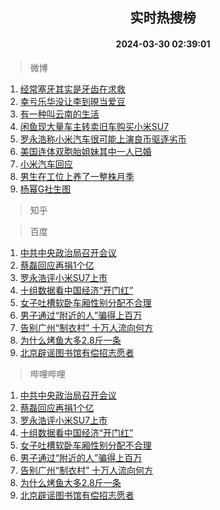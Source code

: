 <div align="center"><h2>实时热搜榜</h2><h4>2024-03-30 02:39:01</h4></div>

> 微博  

1. [经常塞牙其实是牙齿在求救](https://s.weibo.com/weibo?q=%23%E7%BB%8F%E5%B8%B8%E5%A1%9E%E7%89%99%E5%85%B6%E5%AE%9E%E6%98%AF%E7%89%99%E9%BD%BF%E5%9C%A8%E6%B1%82%E6%95%91%23&t=31&band_rank=1&Refer=top)<br />
2. [幸亏乐华没让李到晛当爱豆](https://s.weibo.com/weibo?q=%23%E5%B9%B8%E4%BA%8F%E4%B9%90%E5%8D%8E%E6%B2%A1%E8%AE%A9%E6%9D%8E%E5%88%B0%E6%99%9B%E5%BD%93%E7%88%B1%E8%B1%86%23&t=31&band_rank=2&Refer=top)<br />
3. [有一种叫云南的生活](https://s.weibo.com/weibo?q=%23%E6%9C%89%E4%B8%80%E7%A7%8D%E5%8F%AB%E4%BA%91%E5%8D%97%E7%9A%84%E7%94%9F%E6%B4%BB%23&t=31&band_rank=3&Refer=top)<br />
4. [闲鱼现大量车主转卖旧车购买小米SU7](https://s.weibo.com/weibo?q=%23%E9%97%B2%E9%B1%BC%E7%8E%B0%E5%A4%A7%E9%87%8F%E8%BD%A6%E4%B8%BB%E8%BD%AC%E5%8D%96%E6%97%A7%E8%BD%A6%E8%B4%AD%E4%B9%B0%E5%B0%8F%E7%B1%B3SU7%23&t=31&band_rank=4&Refer=top)<br />
5. [罗永浩称小米汽车很可能上演良币驱逐劣币](https://s.weibo.com/weibo?q=%23%E7%BD%97%E6%B0%B8%E6%B5%A9%E7%A7%B0%E5%B0%8F%E7%B1%B3%E6%B1%BD%E8%BD%A6%E5%BE%88%E5%8F%AF%E8%83%BD%E4%B8%8A%E6%BC%94%E8%89%AF%E5%B8%81%E9%A9%B1%E9%80%90%E5%8A%A3%E5%B8%81%23&t=31&band_rank=5&Refer=top)<br />
6. [美国连体双胞胎姐妹其中一人已婚](https://s.weibo.com/weibo?q=%23%E7%BE%8E%E5%9B%BD%E8%BF%9E%E4%BD%93%E5%8F%8C%E8%83%9E%E8%83%8E%E5%A7%90%E5%A6%B9%E5%85%B6%E4%B8%AD%E4%B8%80%E4%BA%BA%E5%B7%B2%E5%A9%9A%23&t=31&band_rank=6&Refer=top)<br />
7. [小米汽车回应](https://s.weibo.com/weibo?q=%23%E5%B0%8F%E7%B1%B3%E6%B1%BD%E8%BD%A6%E5%9B%9E%E5%BA%94%23&t=31&band_rank=7&Refer=top)<br />
8. [男生在工位上养了一整株月季](https://s.weibo.com/weibo?q=%23%E7%94%B7%E7%94%9F%E5%9C%A8%E5%B7%A5%E4%BD%8D%E4%B8%8A%E5%85%BB%E4%BA%86%E4%B8%80%E6%95%B4%E6%A0%AA%E6%9C%88%E5%AD%A3%23&t=31&band_rank=8&Refer=top)<br />
9. [杨幂G社生图](https://s.weibo.com/weibo?q=%E6%9D%A8%E5%B9%82G%E7%A4%BE%E7%94%9F%E5%9B%BE&t=31&band_rank=9&Refer=top)<br />

> 知乎  


> 百度  

1. [中共中央政治局召开会议](https://www.baidu.com/s?wd=%E4%B8%AD%E5%85%B1%E4%B8%AD%E5%A4%AE%E6%94%BF%E6%B2%BB%E5%B1%80%E5%8F%AC%E5%BC%80%E4%BC%9A%E8%AE%AE&sa=fyb_news&rsv_dl=fyb_news)<br />
2. [蔡磊回应再捐1个亿](https://www.baidu.com/s?wd=%E8%94%A1%E7%A3%8A%E5%9B%9E%E5%BA%94%E5%86%8D%E6%8D%901%E4%B8%AA%E4%BA%BF&sa=fyb_news&rsv_dl=fyb_news)<br />
3. [罗永浩评小米SU7上市](https://www.baidu.com/s?wd=%E7%BD%97%E6%B0%B8%E6%B5%A9%E8%AF%84%E5%B0%8F%E7%B1%B3SU7%E4%B8%8A%E5%B8%82&sa=fyb_news&rsv_dl=fyb_news)<br />
4. [十组数据看中国经济“开门红”](https://www.baidu.com/s?wd=%E5%8D%81%E7%BB%84%E6%95%B0%E6%8D%AE%E7%9C%8B%E4%B8%AD%E5%9B%BD%E7%BB%8F%E6%B5%8E%E2%80%9C%E5%BC%80%E9%97%A8%E7%BA%A2%E2%80%9D&sa=fyb_news&rsv_dl=fyb_news)<br />
5. [女子吐槽软卧车厢性别分配不合理](https://www.baidu.com/s?wd=%E5%A5%B3%E5%AD%90%E5%90%90%E6%A7%BD%E8%BD%AF%E5%8D%A7%E8%BD%A6%E5%8E%A2%E6%80%A7%E5%88%AB%E5%88%86%E9%85%8D%E4%B8%8D%E5%90%88%E7%90%86&sa=fyb_news&rsv_dl=fyb_news)<br />
6. [男子通过“附近的人”骗得上百万](https://www.baidu.com/s?wd=%E7%94%B7%E5%AD%90%E9%80%9A%E8%BF%87%E2%80%9C%E9%99%84%E8%BF%91%E7%9A%84%E4%BA%BA%E2%80%9D%E9%AA%97%E5%BE%97%E4%B8%8A%E7%99%BE%E4%B8%87&sa=fyb_news&rsv_dl=fyb_news)<br />
7. [告别广州“制衣村” 十万人流向何方](https://www.baidu.com/s?wd=%E5%91%8A%E5%88%AB%E5%B9%BF%E5%B7%9E%E2%80%9C%E5%88%B6%E8%A1%A3%E6%9D%91%E2%80%9D+%E5%8D%81%E4%B8%87%E4%BA%BA%E6%B5%81%E5%90%91%E4%BD%95%E6%96%B9&sa=fyb_news&rsv_dl=fyb_news)<br />
8. [为什么烤鱼大多2.8斤一条](https://www.baidu.com/s?wd=%E4%B8%BA%E4%BB%80%E4%B9%88%E7%83%A4%E9%B1%BC%E5%A4%A7%E5%A4%9A2.8%E6%96%A4%E4%B8%80%E6%9D%A1&sa=fyb_news&rsv_dl=fyb_news)<br />
9. [北京辟谣图书馆有偿招志愿者](https://www.baidu.com/s?wd=%E5%8C%97%E4%BA%AC%E8%BE%9F%E8%B0%A3%E5%9B%BE%E4%B9%A6%E9%A6%86%E6%9C%89%E5%81%BF%E6%8B%9B%E5%BF%97%E6%84%BF%E8%80%85&sa=fyb_news&rsv_dl=fyb_news)<br />

> 哔哩哔哩  

1. [中共中央政治局召开会议](https://www.baidu.com/s?wd=%E4%B8%AD%E5%85%B1%E4%B8%AD%E5%A4%AE%E6%94%BF%E6%B2%BB%E5%B1%80%E5%8F%AC%E5%BC%80%E4%BC%9A%E8%AE%AE&sa=fyb_news&rsv_dl=fyb_news)<br />
2. [蔡磊回应再捐1个亿](https://www.baidu.com/s?wd=%E8%94%A1%E7%A3%8A%E5%9B%9E%E5%BA%94%E5%86%8D%E6%8D%901%E4%B8%AA%E4%BA%BF&sa=fyb_news&rsv_dl=fyb_news)<br />
3. [罗永浩评小米SU7上市](https://www.baidu.com/s?wd=%E7%BD%97%E6%B0%B8%E6%B5%A9%E8%AF%84%E5%B0%8F%E7%B1%B3SU7%E4%B8%8A%E5%B8%82&sa=fyb_news&rsv_dl=fyb_news)<br />
4. [十组数据看中国经济“开门红”](https://www.baidu.com/s?wd=%E5%8D%81%E7%BB%84%E6%95%B0%E6%8D%AE%E7%9C%8B%E4%B8%AD%E5%9B%BD%E7%BB%8F%E6%B5%8E%E2%80%9C%E5%BC%80%E9%97%A8%E7%BA%A2%E2%80%9D&sa=fyb_news&rsv_dl=fyb_news)<br />
5. [女子吐槽软卧车厢性别分配不合理](https://www.baidu.com/s?wd=%E5%A5%B3%E5%AD%90%E5%90%90%E6%A7%BD%E8%BD%AF%E5%8D%A7%E8%BD%A6%E5%8E%A2%E6%80%A7%E5%88%AB%E5%88%86%E9%85%8D%E4%B8%8D%E5%90%88%E7%90%86&sa=fyb_news&rsv_dl=fyb_news)<br />
6. [男子通过“附近的人”骗得上百万](https://www.baidu.com/s?wd=%E7%94%B7%E5%AD%90%E9%80%9A%E8%BF%87%E2%80%9C%E9%99%84%E8%BF%91%E7%9A%84%E4%BA%BA%E2%80%9D%E9%AA%97%E5%BE%97%E4%B8%8A%E7%99%BE%E4%B8%87&sa=fyb_news&rsv_dl=fyb_news)<br />
7. [告别广州“制衣村” 十万人流向何方](https://www.baidu.com/s?wd=%E5%91%8A%E5%88%AB%E5%B9%BF%E5%B7%9E%E2%80%9C%E5%88%B6%E8%A1%A3%E6%9D%91%E2%80%9D+%E5%8D%81%E4%B8%87%E4%BA%BA%E6%B5%81%E5%90%91%E4%BD%95%E6%96%B9&sa=fyb_news&rsv_dl=fyb_news)<br />
8. [为什么烤鱼大多2.8斤一条](https://www.baidu.com/s?wd=%E4%B8%BA%E4%BB%80%E4%B9%88%E7%83%A4%E9%B1%BC%E5%A4%A7%E5%A4%9A2.8%E6%96%A4%E4%B8%80%E6%9D%A1&sa=fyb_news&rsv_dl=fyb_news)<br />
9. [北京辟谣图书馆有偿招志愿者](https://www.baidu.com/s?wd=%E5%8C%97%E4%BA%AC%E8%BE%9F%E8%B0%A3%E5%9B%BE%E4%B9%A6%E9%A6%86%E6%9C%89%E5%81%BF%E6%8B%9B%E5%BF%97%E6%84%BF%E8%80%85&sa=fyb_news&rsv_dl=fyb_news)<br />
